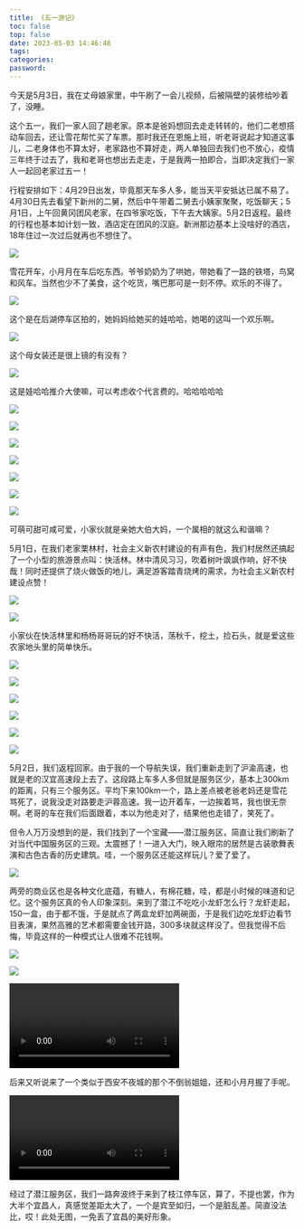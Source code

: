 ```yaml
---
title: 《五一游记》
toc: false
top: false
date: 2023-05-03 14:46:48
tags:
categories:
password:
---
```
















今天是5月3日，我在丈母娘家里，中午刷了一会儿视频，后被隔壁的装修给吵着了，没睡。

这个五一，我们一家人回了趟老家。原本是爸妈想回去走走转转的，他们二老想搭动车回去，还让雪花帮忙买了车票。那时我还在恩施上班，听老哥说起才知道这事儿，二老身体也不算太好，老家路也不算好走，两人单独回去我们也不放心，疫情三年终于过去了，我和老哥也想出去走走，于是我两一拍即合，当即决定我们一家人一起回老家过五一！

行程安排如下：4月29日出发，毕竟那天车多人多，能当天平安抵达已属不易了。4月30日先去看望下新州的二舅，然后中午带着二舅去小姨家聚聚，吃饭聊天；5月1日，上午回黄冈团风老家，在四爷家吃饭，下午去大姨家。5月2日返程。最终的行程也基本如计划一致，酒店定在团风的汉庭。新洲那边基本上没啥好的酒店，18年住过一次过后就再也不想住了。

![](./../images/%E3%80%8A%E4%BA%94%E4%B8%80%E6%B8%B8%E8%AE%B0%E3%80%8B/08dea4c0344a77a25653fd96c00f819.jpg)

雪花开车，小月月在车后吃东西。爷爷奶奶为了哄她，带她看了一路的铁塔，鸟窝和风车。当然也少不了美食，这个吃货，嘴巴那可是一刻不停。欢乐的不得了。

![](./../images/%E3%80%8A%E4%BA%94%E4%B8%80%E6%B8%B8%E8%AE%B0%E3%80%8B/413975c513c0dd4372c60c33d67a42d.jpg)

这个是在后湖停车区拍的，她妈妈给她买的娃哈哈，她喝的这叫一个欢乐啊。

![](./../images/%E3%80%8A%E4%BA%94%E4%B8%80%E6%B8%B8%E8%AE%B0%E3%80%8B/2cc96e9aa3bfdeecb54b171b0734ebc.jpg)

这个母女装还是很上镜的有没有？

![](./../images/%E3%80%8A%E4%BA%94%E4%B8%80%E6%B8%B8%E8%AE%B0%E3%80%8B/b58eabd97f72bf6c1bdb3c8b182a33d.jpg)

这是娃哈哈推介大使嘛，可以考虑收个代言费的。哈哈哈哈哈

![](./../images/%E3%80%8A%E4%BA%94%E4%B8%80%E6%B8%B8%E8%AE%B0%E3%80%8B/16845b820a453d366c6c3c1c997694b.jpg)

![](./../images/%E3%80%8A%E4%BA%94%E4%B8%80%E6%B8%B8%E8%AE%B0%E3%80%8B/735a71714984b60d5ea6ce848ed7448.jpg)

![](./../images/%E3%80%8A%E4%BA%94%E4%B8%80%E6%B8%B8%E8%AE%B0%E3%80%8B/56aa9c7260dcd5ff463e36bb1ad6c4c.jpg)

![](./../images/%E3%80%8A%E4%BA%94%E4%B8%80%E6%B8%B8%E8%AE%B0%E3%80%8B/013f63128ec79a0505ff5653fec4f0b.jpg)

![](./../images/%E3%80%8A%E4%BA%94%E4%B8%80%E6%B8%B8%E8%AE%B0%E3%80%8B/4cda7f18cf3940863114083c02690f8.jpg)

![](./../images/%E3%80%8A%E4%BA%94%E4%B8%80%E6%B8%B8%E8%AE%B0%E3%80%8B/8d996c80cdd68b9658649de34d1f595.jpg)

![](./../images/%E3%80%8A%E4%BA%94%E4%B8%80%E6%B8%B8%E8%AE%B0%E3%80%8B/41b3f36d527c3a740fb424e547382b8.jpg)

可萌可甜可咸可爱，小家伙就是亲她大伯大妈，一个属相的就这么和谐嘛？

5月1日，在我们老家栗林村，社会主义新农村建设的有声有色，我们村居然还搞起了一个小型的旅游景点叫：快活林。林中清风习习，吹着树叶飒飒作响，好不快哉！同时还提供了烧火做饭的地儿，满足游客踏青烧烤的需求，为社会主义新农村建设点赞！

![](./../images/%E3%80%8A%E4%BA%94%E4%B8%80%E6%B8%B8%E8%AE%B0%E3%80%8B/502a117fad05c3575812bfb92bd0319.jpg)

![](./../images/%E3%80%8A%E4%BA%94%E4%B8%80%E6%B8%B8%E8%AE%B0%E3%80%8B/83c2d3edbe21319fdbfd5aec77afa49.jpg)

小家伙在快活林里和杨杨哥哥玩的好不快活，荡秋千，挖土，捡石头，就是爱这些农家地头里的简单快乐。

![](./../images/%E3%80%8A%E4%BA%94%E4%B8%80%E6%B8%B8%E8%AE%B0%E3%80%8B/dd06353ee3a6756c7cfcfab1ffca362.jpg)

![](./../images/%E3%80%8A%E4%BA%94%E4%B8%80%E6%B8%B8%E8%AE%B0%E3%80%8B/eb6b962bd9cc74e24121ed558abeaa8.jpg)

![](./../images/%E3%80%8A%E4%BA%94%E4%B8%80%E6%B8%B8%E8%AE%B0%E3%80%8B/fdbaad51e35b39be916650fd096f4aa.jpg)

![](./../images/%E3%80%8A%E4%BA%94%E4%B8%80%E6%B8%B8%E8%AE%B0%E3%80%8B/95120967b6dc3da490d4cb1a5c96956.jpg)

![](./../images/%E3%80%8A%E4%BA%94%E4%B8%80%E6%B8%B8%E8%AE%B0%E3%80%8B/e839d468e34e49d7cf843e05bb490a3.jpg)

![](./../images/%E3%80%8A%E4%BA%94%E4%B8%80%E6%B8%B8%E8%AE%B0%E3%80%8B/2dacbd5b243441dcb2609ea97d26a69.jpg)

5月2日，我们返程回家。由于我的一个导航失误，我们重新走到了沪渝高速，也就是老的汉宜高速段上去了。这段路上车多人多但就是服务区少，基本上300km的距离，只有三个服务区。平均下来100km一个，路上差点被老爸老妈还是雪花骂死了，说我没走对路要走沪蓉高速。我一边开着车，一边挨着骂，我也很无奈啊。老哥的车在我们后面跟着，本以为他走对了，结果他也走错了，笑死了。

但令人万万没想到的是，我们找到了一个宝藏——潜江服务区，简直让我们刷新了对当代中国服务区的三观。太震撼了！一进入大门，映入眼帘的居然是古装歌舞表演和古色古香的历史建筑。哇，一个服务区还能这样玩儿？爱了爱了。

![](./../images/%E3%80%8A%E4%BA%94%E4%B8%80%E6%B8%B8%E8%AE%B0%E3%80%8B/00738e06a24aa8398c0a85b1a3a1d21.jpg)

两旁的商业区也是各种文化底蕴，有糖人，有棉花糖，哇，都是小时候的味道和记忆。这个服务区真的令人印象深刻。来到了潜江不吃吃小龙虾怎么行？龙虾走起，150一盒，由于都不饿，于是就点了两盒龙虾加两碗面，于是我们边吃龙虾边看节目表演，果然高雅的艺术都需要金钱开路，300多块就这样没了。但我觉得不后悔，毕竟这样的一种模式让人很难不花钱啊。

![](./../images/%E3%80%8A%E4%BA%94%E4%B8%80%E6%B8%B8%E8%AE%B0%E3%80%8B/f800cf7e89dfae26043cc3bbea0d7c6.jpg)

![](./../images/%E3%80%8A%E4%BA%94%E4%B8%80%E6%B8%B8%E8%AE%B0%E3%80%8B/94d302654acf87e5258f7e3ab7216b9.jpg)

<video src="./../../../WeChat%20Files/lishuangjie196360/FileStorage/Video/2023-05/2a2b0ec92c35913e8ee5cc5ea3f0fad6.mp4"></video>

后来又听说来了一个类似于西安不夜城的那个不倒翁姐姐，还和小月月握了手呢。

<video src="./../../../WeChat%20Files/lishuangjie196360/FileStorage/Video/2023-05/5573607e6db5278bdf0bd989613fc423.mp4"></video>

经过了潜江服务区，我们一路奔波终于来到了枝江停车区，算了，不提也罢，作为大半个宜昌人，真感觉差距太大了，一个是宾至如归，一个是脏乱差。简直没法比，哎！此处无图，一免丢了宜昌的美好形象。



